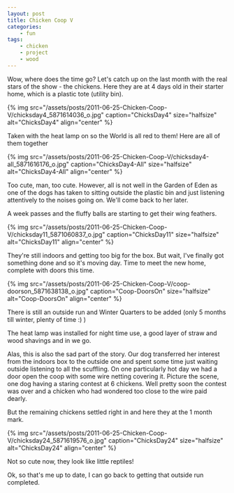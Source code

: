 ```yaml
---
layout: post
title: Chicken Coop V
categories:
    - fun
tags:
    - chicken
    - project
    - wood
---
```


Wow, where does the time go? Let's catch up on the last month with the real stars of the show - the chickens. Here they are at 4 days old in their starter home, which is a plastic tote (utility bin).

{% img src="/assets/posts/2011-06-25-Chicken-Coop-V/chicksday4_5871614036_o.jpg" caption="ChicksDay4" size="halfsize" alt="ChicksDay4" align="center" %}

Taken with the heat lamp on so the World is all red to them! Here are all of them together

{% img src="/assets/posts/2011-06-25-Chicken-Coop-V/chicksday4-all_5871616176_o.jpg" caption="ChicksDay4-All" size="halfsize" alt="ChicksDay4-All" align="center" %}

Too cute, man, too cute. However, all is not well in the Garden of Eden as one of the dogs has taken to sitting outside the plastic bin and just listening attentively to the noises going on. We'll come back to her later.

A week passes and the fluffy balls are starting to get their wing feathers.

{% img src="/assets/posts/2011-06-25-Chicken-Coop-V/chicksday11_5871060837_o.jpg" caption="ChicksDay11" size="halfsize" alt="ChicksDay11" align="center" %}

They're still indoors and getting too big for the box. But wait, I've finally got something done and so it's moving day. Time to meet the new home, complete with doors this time.

{% img src="/assets/posts/2011-06-25-Chicken-Coop-V/coop-doorson_5871638138_o.jpg" caption="Coop-DoorsOn" size="halfsize" alt="Coop-DoorsOn" align="center" %}

There is still an outside run and Winter Quarters to be added (only 5 months till winter, plenty of time :) )

The heat lamp was installed for night time use, a good layer of straw and wood shavings and in we go.

Alas, this is also the sad part of the story. Our dog transferred her interest from the indoors box to the outside one and spent some time just waiting outside listening to all the scuffling. On one particularly hot day we had a door open the coop with some wire netting covering it. Picture the scene, one dog having a staring contest at 6 chickens. Well pretty soon the contest was over and a chicken who had wondered too close to the wire paid dearly.

But the remaining chickens settled right in and here they at the 1 month mark.

{% img src="/assets/posts/2011-06-25-Chicken-Coop-V/chicksday24_5871619576_o.jpg" caption="ChicksDay24" size="halfsize" alt="ChicksDay24" align="center" %}

Not so cute now, they look like little reptiles!

Ok, so that's me up to date, I can go back to getting that outside run completed.